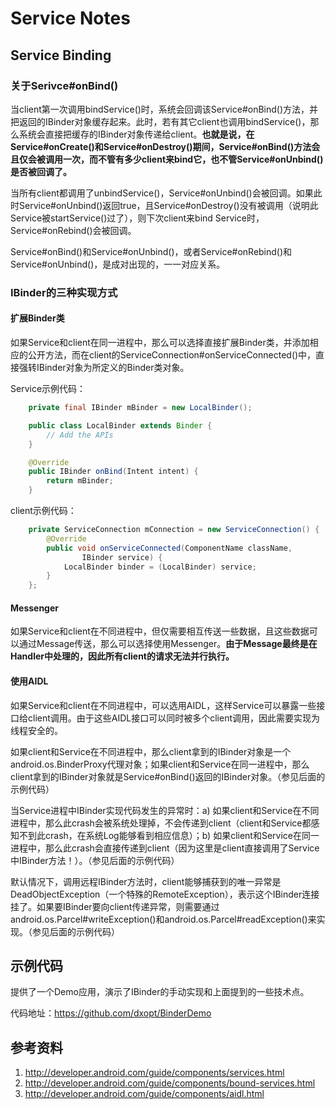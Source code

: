 # Service Notes

## Service Binding

### 关于Serivce#onBind()

当client第一次调用bindService()时，系统会回调该Service#onBind()方法，并把返回的IBinder对象缓存起来。此时，若有其它client也调用bindService()，那么系统会直接把缓存的IBinder对象传递给client。**也就是说，在Service#onCreate()和Service#onDestroy()期间，Service#onBind()方法会且仅会被调用一次，而不管有多少client来bind它，也不管Service#onUnbind()是否被回调了。**

当所有client都调用了unbindService()，Service#onUnbind()会被回调。如果此时Service#onUnbind()返回true，且Service#onDestroy()没有被调用（说明此Service被startService()过了），则下次client来bind Service时，Service#onRebind()会被回调。

Service#onBind()和Service#onUnbind()，或者Service#onRebind()和Service#onUnbind()，是成对出现的，一一对应关系。

### IBinder的三种实现方式

#### 扩展Binder类

如果Service和client在同一进程中，那么可以选择直接扩展Binder类，并添加相应的公开方法，而在client的ServiceConnection#onServiceConnected()中，直接强转IBinder对象为所定义的Binder类对象。

Service示例代码：
```java
    private final IBinder mBinder = new LocalBinder();

    public class LocalBinder extends Binder {
        // Add the APIs
    }

    @Override
    public IBinder onBind(Intent intent) {
        return mBinder;
    }
```

client示例代码：
```java
    private ServiceConnection mConnection = new ServiceConnection() {
        @Override
        public void onServiceConnected(ComponentName className,
                IBinder service) {
            LocalBinder binder = (LocalBinder) service;
        }
    };
```

#### Messenger

如果Service和client在不同进程中，但仅需要相互传送一些数据，且这些数据可以通过Message传送，那么可以选择使用Messenger。**由于Message最终是在Handler中处理的，因此所有client的请求无法并行执行。**

#### 使用AIDL

如果Service和client在不同进程中，可以选用AIDL，这样Service可以暴露一些接口给client调用。由于这些AIDL接口可以同时被多个client调用，因此需要实现为线程安全的。

如果client和Service在不同进程中，那么client拿到的IBinder对象是一个android.os.BinderProxy代理对象；如果client和Service在同一进程中，那么client拿到的IBinder对象就是Service#onBind()返回的IBinder对象。（参见后面的示例代码）

当Service进程中IBinder实现代码发生的异常时：a) 如果client和Service在不同进程中，那么此crash会被系统处理掉，不会传递到client（client和Service都感知不到此crash，在系统Log能够看到相应信息）；b) 如果client和Service在同一进程中，那么此crash会直接传递到client（因为这里是client直接调用了Service中IBinder方法！）。（参见后面的示例代码）

默认情况下，调用远程IBinder方法时，client能够捕获到的唯一异常是DeadObjectException（一个特殊的RemoteException），表示这个IBinder连接挂了。如果要IBinder要向client传递异常，则需要通过android.os.Parcel#writeException()和android.os.Parcel#readException()来实现。（参见后面的示例代码）

## 示例代码

提供了一个Demo应用，演示了IBinder的手动实现和上面提到的一些技术点。

代码地址：https://github.com/dxopt/BinderDemo

## 参考资料
1. http://developer.android.com/guide/components/services.html
2. http://developer.android.com/guide/components/bound-services.html
3. http://developer.android.com/guide/components/aidl.html
